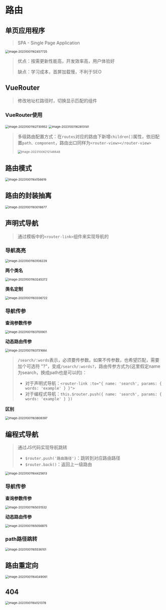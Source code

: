 # 路由

## 单页应用程序

> SPA - Single Page Application

<img src="img/6.路由/image-20231001162457725.png" alt="image-20231001162457725" style="zoom:67%;" />

> 优点：按需更新性能高，开发效率高，用户体验好
>
> 缺点：学习成本，首屏加载慢，不利于SEO

## VueRouter

> 修改地址栏路径时，切换显示匹配的组件

### VueRouter使用

<img src="img/6.路由/image-20231001162730952.png" alt="image-20231001162730952" style="zoom:67%;" />

<img src="img/6.路由/image-20231001162813141.png" alt="image-20231001162813141" style="zoom:67%;" />

> 多级路由配置方式：在`routes`对应的路由下新增`children[]`属性，依旧配置`path、component`，路由出口同样为`<router-view></router-view>`
>
> <img src="img/6.路由/image-20231006212146648.png" alt="image-20231006212146648" style="zoom:67%;" />

## 路由模式

<img src="img/6.路由/image-20231001164156619.png" alt="image-20231001164156619" style="zoom:67%;" />

## 路由的封装抽离

<img src="img/6.路由/image-20231001163018677.png" alt="image-20231001163018677" style="zoom:67%;" />

## 声明式导航

> 通过模板中的`<router-link>`组件来实现导航的

### 导航高亮

<img src="img/6.路由/image-20231001163106229.png" alt="image-20231001163106229" style="zoom:67%;" />

**两个类名**

<img src="img/6.路由/image-20231001163245272.png" alt="image-20231001163245272" style="zoom:67%;" />

**类名定制**

<img src="img/6.路由/image-20231001163336722.png" alt="image-20231001163336722" style="zoom:67%;" />

### 导航传参

**查询参数传参**

<img src="img/6.路由/image-20231001163700901.png" alt="image-20231001163700901" style="zoom: 67%;" />

**动态路由传参**

<img src="img/6.路由/image-20231001163731684.png" alt="image-20231001163731684" style="zoom:67%;" />

> `/search/:words`表示，必须要传参数。如果不传参数，也希望匹配，需要加个可选符 "?"，变成`/search/:words?`，路由传参方式为(这里假定name为search，换成path也是可以的)：
>
> - 对于声明式导航：`<router-link :to="{ name: 'search', params: { words: 'example' } }">`
> - 对于编程式导航：`this.$router.push({ name: 'search', params: { words: 'example' } })`

**区别**

<img src="img/6.路由/image-20231001163808397.png" alt="image-20231001163808397" style="zoom: 67%;" />

## 编程式导航

> 通过JS代码实现导航跳转
>
> - `$router.push('路由路径')`：跳转到对应路由路径
> - `$router.back()`：返回上一级路由

<img src="img/6.路由/image-20231001164425613.png" alt="image-20231001164425613" style="zoom:67%;" />

### 导航传参

**查询参数传参**

<img src="img/6.路由/image-20231001165031532.png" alt="image-20231001165031532" style="zoom:67%;" />

**动态路由传参**

<img src="img/6.路由/image-20231001165056875.png" alt="image-20231001165056875" style="zoom:67%;" />

### path路径跳转

<img src="img/6.路由/image-20231001165536101.png" alt="image-20231001165536101" style="zoom:67%;" />

## 路由重定向

<img src="img/6.路由/image-20231001164049061.png" alt="image-20231001164049061" style="zoom:67%;" />

## 404

<img src="img/6.路由/image-20231001164121378.png" alt="image-20231001164121378" style="zoom:67%;" />

